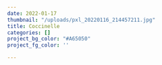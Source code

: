 ```yaml
---
date: 2022-01-17
thumbnail: "/uploads/pxl_20220116_214457211.jpg"
title: Coccinelle
categories: []
project_bg_color: "#A65050"
project_fg_color: ''

---
```

